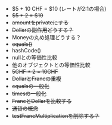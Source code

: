  - $5 + 10 CHF = $10 (レートが2:1の場合)
 - ~~$5 * 2 = $10~~
 - ~~amountをprivateにする~~
 - ~~Dollarの副作用どうする？~~
 - Moneyの丸め処理どうする？
 - ~~equals()~~
 - hashCode()
 - nullとの等価性比較
 - 他のオブジェクトとの等価性比較
 - ~~5CHF * 2 = 10CHF~~
 - ~~DollarとFrancの重複~~
 - ~~equalsの一般化~~
 - ~~timesの一般化~~
 - ~~FrancとDollarを比較する~~
 - ~~通貨の概念~~
 - ~~testFrancMultiplicationを削除する？~~